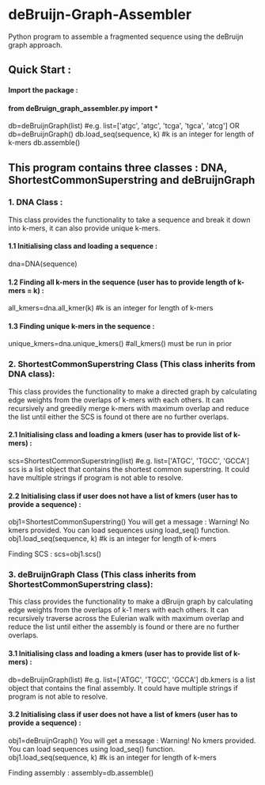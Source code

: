 # deBruijn-Graph-Assembler
Python program to assemble a fragmented sequence using the deBruijn graph approach.

## Quick Start : 

#### Import the package : 
#### from deBruign_graph_assembler.py import *


db=deBruijnGraph(list) #e.g. list=['atgc', 'atgc', 'tcga', 'tgca', 'atcg']
OR
db=deBruijnGraph()
db.load_seq(sequence, k) #k is an integer for length of k-mers
db.assemble()


## This program contains three classes : DNA, ShortestCommonSuperstring and deBruijnGraph


### 1. DNA Class :
This class provides the functionality to take a sequence and break it down into k-mers, it can also provide unique k-mers.

#### 1.1 Initialising class and loading a sequence : 
dna=DNA(sequence)

#### 1.2 Finding all k-mers in the sequence (user has to provide length of k-mers = k) : 
all_kmers=dna.all_kmer(k) #k is an integer for length of k-mers

#### 1.3 Finding unique k-mers in the sequence : 
unique_kmers=dna.unique_kmers() #all_kmers() must be run in prior


### 2. ShortestCommonSuperstring Class (This class inherits from DNA class):
This class provides the functionality to make a directed graph by calculating edge weights from the overlaps of k-mers with each others. It can recursively and greedily merge k-mers with maximum overlap and reduce the list until either the SCS is found ot there are no further overlaps.

#### 2.1 Initialising class and loading a kmers (user has to provide list of k-mers) : 
scs=ShortestCommonSuperstring(list) #e.g. list=['ATGC', 'TGCC', 'GCCA']
scs is a list object that contains the shortest common superstring. It could have multiple strings if program is not able to resolve.

#### 2.2 Initialising class if user does not have a list of kmers (user has to provide a sequence) : 
obj1=ShortestCommonSuperstring()
You will get a message : Warning! No kmers provided. You can load sequences using load_seq() function.
obj1.load_seq(sequence, k) #k is an integer for length of k-mers

Finding SCS : 
scs=obj1.scs()


### 3. deBruijnGraph Class (This class inherits from ShortestCommonSuperstring class):
This class provides the functionality to make a dBruijn graph by calculating edge weights from the overlaps of k-1 mers with each others. It can recursively traverse across the Eulerian walk with maximum overlap and reduce the list until either the assembly is found or there are no further overlaps.

#### 3.1 Initialising class and loading a kmers (user has to provide list of k-mers) : 
db=deBruijnGraph(list) #e.g. list=['ATGC', 'TGCC', 'GCCA']
db.kmers is a list object that contains the final assembly. It could have multiple strings if program is not able to resolve.

#### 3.2 Initialising class if user does not have a list of kmers (user has to provide a sequence) : 
obj1=deBruijnGraph()
You will get a message : Warning! No kmers provided. You can load sequences using load_seq() function.
obj1.load_seq(sequence, k) #k is an integer for length of k-mers

Finding assembly : 
assembly=db.assemble()
